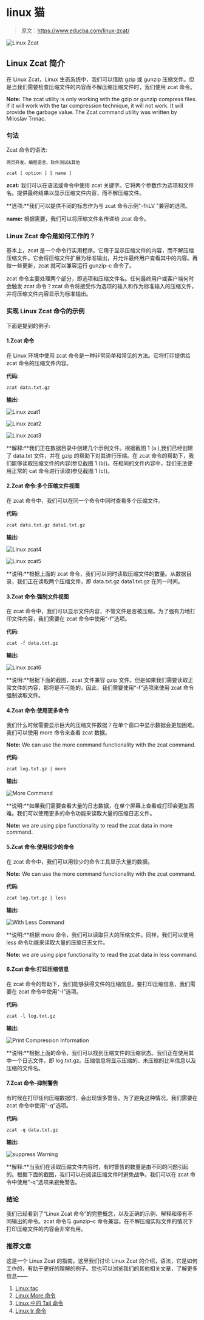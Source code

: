 # linux 猫

> 原文：<https://www.educba.com/linux-zcat/>

![Linux Zcat](img/c3e13bc38a640cd26f9faec62115b926.png)



## Linux Zcat 简介

在 Linux Zcat，Linux 生态系统中，我们可以借助 gzip 或 gunzip 压缩文件。但是当我们需要检查压缩文件的内容而不解压缩压缩文件时，我们使用 zcat 命令。

**Note:** The zcat utility is only working with the gzip or gunzip compress files. If it will work with the tar compression technique, it will not work. It will provide the garbage value. The Zcat command utility was written by Miloslav Trmac.

### 句法

Zcat 命令的语法:

<small>网页开发、编程语言、软件测试&其他</small>

`zcat [ option ] [ name ]`

**zcat:** 我们可以在语法或命令中使用 zcat 关键字。它将两个参数作为选项和文件名。提供最终结果以显示压缩文件内容，而不解压缩文件。

**选项:**我们可以提供不同的标志作为与 zcat 命令示例"-fhLV "兼容的选项。

**name:** 根据需要，我们可以将压缩文件名传递给 zcat 命令。

### Linux Zcat 命令是如何工作的？

基本上，zcat 是一个命令行实用程序。它用于显示压缩文件的内容，而不解压缩压缩文件。它会将压缩文件扩展为标准输出，并允许最终用户查看其中的内容。再做一些更新，zcat 就可以兼容运行 gunzip–c 命令了。

zcat 命令主要处理两个部分，即选项和压缩文件名。任何最终用户或客户端何时会触发 zcat 命令？zcat 命令将接受作为选项的输入和作为标准输入的压缩文件，并将压缩文件内容显示为标准输出。

### 实现 Linux Zcat 命令的示例

下面是提到的例子:

#### 1.Zcat 命令

在 Linux 环境中使用 zcat 命令是一种非常简单和常见的方法。它将打印提供给 zcat 命令的压缩文件内容。

**代码:**

`zcat data.txt.gz`

**输出:**

![Linux zcat1](img/ce68b1d942c2e934bbce460dbdb6860c.png)



![Linux zcat2](img/5380b9aaef33ed7fee7f4bef77c68549.png)



![Linux zcat3](img/a2f67411fa9784f778d40831c89a16e2.png)



**解释:**我们正在数据目录中创建几个示例文件。根据截图 1 (a ),我们已经创建了 data.txt 文件，并在 gzip 的帮助下对其进行压缩。在 zcat 命令的帮助下，我们能够读取压缩文件的内容(参见截图 1 (b))。在相同的文件内容中，我们无法使用正常的 cat 命令进行读取(参见截图 1 (c))。

#### 2.Zcat 命令:多个压缩文件视图

在 zcat 命令中，我们可以在同一个命令中同时查看多个压缩文件。

**代码:**

`zcat data.txt.gz data1.txt.gz`

**输出:**

![Linux zcat4](img/c65adfa7cd2471da1e62e513387f9ea4.png)



![Linux zcat5](img/5a7bb45f8e85f355e8666655c19c00bc.png)



**说明:**根据上面的 zcat 命令，我们可以同时读取压缩文件的数量。从数据目录，我们正在读取两个压缩文件，即 data.txt.gz data1.txt.gz 在同一时间。

#### 3.Zcat 命令:强制文件视图

在 zcat 命令中，我们可以显示文件内容，不管文件是否被压缩。为了强有力地打印文件内容，我们需要在 zcat 命令中使用“-f”选项。

**代码:**

`zcat -f data.txt.gz`

**输出:**

![Linux zcat6](img/925c6f79f2a7a418231fd3dcb075701a.png)



**说明:**根据下面的截图，zcat 文件兼容 gzip 文件。但是如果我们需要读取正常文件的内容，那将是不可能的。因此，我们需要使用“-f”选项来使用 zcat 命令强制读取文件。

#### 4.Zcat 命令:使用更多命令

我们什么时候需要显示巨大的压缩文件数据？在单个窗口中显示数据会更加困难。我们可以使用 more 命令来查看 zcat 数据。

**Note:** We can use the more command functionality with the zcat command.

**代码:**

`zcat log.txt.gz | more`

**输出:**

![More Command](img/71caeff9338cf177af36d6bf75693302.png)



**说明:**如果我们需要查看大量的日志数据，在单个屏幕上查看或打印会更加困难。我们可以使用更多的命令功能来读取大量的压缩日志文件。

**Note:** we are using pipe functionality to read the zcat data in more command.

#### 5.Zcat 命令:使用较少的命令

在 zcat 命令中，我们可以用较少的命令工具显示大量的数据。

**Note:** We can use the more command functionality with the zcat command.

**代码:**

`zcat log.txt.gz | less`

**输出:**

![With Less Command](img/019e31a7d714aa2ef8127b433aaeae43.png)



**说明:**根据 more 命令，我们可以读取巨大的压缩文件。同样，我们可以使用 less 命令功能来读取大量的压缩日志文件。

**Note:** we are using pipe functionality to read the zcat data in less command.

#### 6.Zcat 命令:打印压缩信息

在 zcat 命令的帮助下，我们能够获得文件的压缩信息。要打印压缩信息，我们需要在 zcat 命令中使用“-l”选项。

**代码:**

`zcat -l log.txt.gz`

**输出:**

![Print Compression Information](img/1b37c2924dc105d666887d5a95072a67.png)



**说明:**根据上面的命令，我们可以找到压缩文件的压缩状态。我们正在使用其中一个日志文件，即 log.txt.gz。压缩信息将显示压缩的、未压缩的比率信息以及压缩的文件名。

#### 7.Zcat 命令–抑制警告

有时候在打印任何压缩数据时，会出现很多警告。为了避免这种情况，我们需要在 zcat 命令中使用“-q”选项。

**代码:**

`zcat -q data.txt.gz`

**输出:**

![suppress Warning](img/418bcd0c95b75959d1c1a6650bbffd71.png)



**解释:**当我们在读取压缩文件内容时，有时警告的数量是由不同的问题引起的。根据下面的截图，我们可以在阅读压缩文件时避免战争。我们可以在 zcat 命令中使用“-q”选项来避免警告。

### 结论

我们已经看到了“Linux Zcat 命令”的完整概念，以及正确的示例、解释和带有不同输出的命令。zcat 命令与 gunzip–c 命令兼容。在不解压缩实际文件的情况下打印压缩文件的内容会非常有用。

### 推荐文章

这是一个 Linux Zcat 的指南。这里我们讨论 Linux Zcat 的介绍，语法，它是如何工作的，有助于更好的理解的例子。您也可以浏览我们的其他相关文章，了解更多信息——

1.  [Linux tac](https://www.educba.com/linux-tac/)
2.  [Linux More 命令](https://www.educba.com/linux-more-command/)
3.  [Linux 中的 Tail 命令](https://www.educba.com/tail-command-in-linux/)
4.  [Linux tr 命令](https://www.educba.com/linux-tr-command/)





